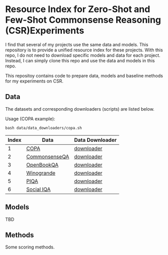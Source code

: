 # Resource Index for Zero-Shot and Few-Shot Commonsense Reasoning (CSR)Experiments

I find that several of my projects use the same data and models. This repository is to provide a unified resource index for these projects. 
With this repo, I do not need to download specific models and data for each project. Instead, I can simply clone this repo and use the data and models in this repo.

This repositoy contains code to prepare data, models and baseline methods for my experiments on CSR.

## Data 

The datasets and corresponding downloaders (scripts) are listed below. 

Usage (COPA example):

 ```
 bash data/data_downloaders/copa.sh
 ```


| Index | Data      | Data Downloader |
| --- | ----------- | ----------- |
| 1 | [COPA](https://people.ict.usc.edu/~gordon/copa.html)      | [downloader](./data/data_downloaders/copa.sh)       |
| 2 | [CommonsenseQA](https://aclanthology.org/N19-1421/)   | [downloader](./data/data_downloaders/cqa.sh)        |
| 3 | [OpenBookQA](https://allenai.org/data/open-book-qa)   | [downloader](./data/data_downloaders/obqa.sh)        |
| 4 | [Winogrande](https://leaderboard.allenai.org/winogrande/submissions/get-started)   | [downloader](./data/data_downloaders/winogrande.sh)        |
| 5 | [PIQA](https://yonatanbisk.com/piqa/)   | [downloader](./data/data_downloaders/piqa.sh)        |
| 6 | [Social IQA](https://leaderboard.allenai.org/socialiqa/submissions/get-started)   | [downloader](./data/data_downloaders/siqa.sh)        |




## Models
TBD

## Methods
Some scoring methods.